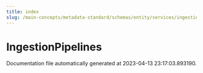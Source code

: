 ```yaml
---
title: index
slug: /main-concepts/metadata-standard/schemas/entity/services/ingestionpipelines
---
```


# IngestionPipelines

Documentation file automatically generated at 2023-04-13 23:17:03.893190.
